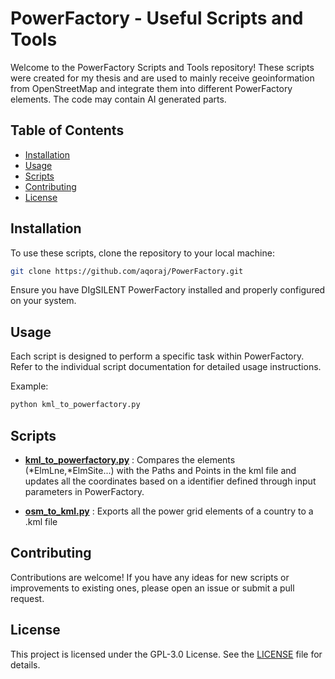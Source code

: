 # PowerFactory - Useful Scripts and Tools

Welcome to the PowerFactory Scripts and Tools repository! These scripts were created for my thesis and are used to mainly receive geoinformation from OpenStreetMap and integrate them into different PowerFactory elements. The code may contain AI generated parts.

## Table of Contents

- [Installation](#installation)
- [Usage](#usage)
- [Scripts](#scripts)
- [Contributing](#contributing)
- [License](#license)

## Installation

To use these scripts, clone the repository to your local machine:

```bash
git clone https://github.com/aqoraj/PowerFactory.git
```

Ensure you have DIgSILENT PowerFactory installed and properly configured on your system.

## Usage

Each script is designed to perform a specific task within PowerFactory. Refer to the individual script documentation for detailed usage instructions.

Example:

```bash
python kml_to_powerfactory.py
```

## Scripts

- **[kml_to_powerfactory.py](kml_to_powerfactory.py)** : Compares the elements (*ElmLne,*ElmSite...) with the Paths and Points in the kml file and updates all the coordinates based on a identifier defined through input parameters in PowerFactory.

- **[osm_to_kml.py](osm_to_kml.py)** : Exports all the power grid elements of a country to a .kml file

## Contributing

Contributions are welcome! If you have any ideas for new scripts or improvements to existing ones, please open an issue or submit a pull request.

## License

This project is licensed under the GPL-3.0 License. See the [LICENSE](LICENSE) file for details.

